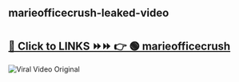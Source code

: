 
 ## marieofficecrush-leaked-video 

# <h2><a href="https://clipsfans.com/marieofficecrush&ref=git">🔗 Click to LINKS ⏩⏩ 👉 🟢 marieofficecrush </a></h2>

<a href="https://clipsfans.com/marieofficecrush&ref=git" rel="nofollow" data-target="animated-image.originalLink"><img src="https://i.ibb.co.com/xMMVF88/686577567.gif" alt="Viral Video Original" style="max-width: 100%; display: inline-block;" data-target="animated-image.originalImage"></a>
